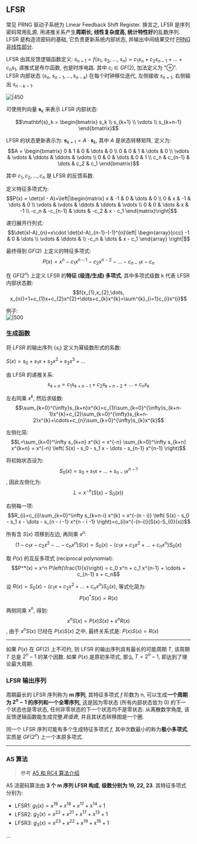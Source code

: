 ## LFSR

常见 PRNG 驱动子系统为 Linear Feedback Shift Register. 换言之, LFSR 是序列密码常用乱源, 用递推关系产生**周期长, 线性复杂度高, 统计特性好**的乱数序列. LFSR 是构造流密码的基础, 它负责更新系统内部状态, 并输出中间结果交付 [PRNG 非线性部分](PRBG-非线性部分.md).

LFSR 由其反馈逻辑函数定义: $s_{n+1}=f(s_{1},\ s_{2},\ \dots,\ s_{n})=c_{1}s_{n}+c_{2}s_{n-1}+\dots+c_{n}s_{1}$, 递推式是布尔函数, 也是时序电路. 其中 $c_{i}\in GF(2)$, 加法定义为 "$\oplus$". LFSR 内部状态 $(s_{n},\ s_{n-1},\dots,s_{n-k})$ 在每个时钟移位迭代, 左侧接收 $s_{n+1}$, 右侧输出 ${} s_{n-k-1}$.

![|450](../../../attach/Pasted%20image%2020230609234108.png)

可使用列向量 $\mathbf{s}_{k}$ 来表示 LFSR 内部状态: 

$$\mathbf{s}_k = \begin{bmatrix} s_k \\ s_{k+1} \\ \vdots \\ s_{k+n-1} \end{bmatrix}$$

LFSR 的状态更新表示为: ${} \mathbf{s}_{k+1} = A\cdot\mathbf{s}_k {}$, 其中 $A$ 是状态转移矩阵, 定义为: $$A = \begin{bmatrix} 0 & 1 & 0 & \dots & 0 \\ 0 & 0 & 1 & \dots & 0 \\ \vdots & \vdots & \ddots & \ddots & \vdots \\ 0 & 0 & \dots & 0 & 1 \\ c_n & c_{n-1} & \dots & c_2 & c_1 \end{bmatrix}$$

其中 $c_1, c_2, \dots, c_n$ 是 LFSR 的反馈系数.

定义特征多项式为: $$P(x) = \det(xI - A)=\left|\begin{matrix} x & -1 & 0 & \dots & 0 \\ 0 & x & -1 & \dots & 0 \\ \vdots & \vdots & \ddots & \ddots & \vdots \\ 0 & 0 & \dots & x & -1 \\ -c_n & -c_{n-1} & \dots & -c_2 & x - c_1 \end{matrix}\right|$$

递归展开行列式: $$\det(xI-A)_{n}=x\cdot \det(xI-A)_{n-1}-(-1)^{n}\left| \begin{array}{ccc} -1 & 0 & \dots \\ \vdots & \ddots & \\ -c_n & \dots & x - c_1 \end{array} \right|$$

最终得到 $GF(2)$ 上定义的特征多项式: $$P(x)=x^n - c_1 x^{n-1} - c_2 x^{n-2} - \dots - c_{n-1} x - c_n$$

在 $GF(2^{n})$ 上定义 LFSR 的**特征 (级连/生成) 多项式**, 其中多项式级数 k 代表 LFSR 内部状态数: $$f(x_{1},x_{2},\dots, x_{n})=1+c_{1}x+c_{2}x^{2}+\dots+c_{k}x^{k}=\sum^{k}_{i=1}c_{i}x^{i}$$

例子:  
![|500](../../../attach/Pasted%20image%2020230609220658.png)

### 生成函数

将 $LFSR$ 的输出序列 $\{s_{i}\}$ 定义为幂级数形式的系数:

$S(x)=s_{0}+s_{1}x+s_{2}x^{2}+s_{3}x^{3}+\dots$


由 LFSR 的递推关系: $$s_{k+n} = c_1 s_{k+n-1} + c_2 s_{k+n-2} + \dots + c_n s_k$$

左右同乘 $x^{k}$, 然后求级数: $$\sum_{k=0}^{\infty}s_{k+n}x^{k}=c_{1}\sum_{k=0}^{\infty}s_{k+n-1}x^{k}+c_{2}\sum_{k=0}^{\infty}s_{k+n-2}x^{k}+\cdots+c_{n}\sum_{k=0}^{\infty}s_{k}x^{k}$$

左侧化简: $$L=\sum_{k=0}^\infty s_{k+n} x^{k} = x^{-n} \sum_{k=0}^\infty s_{k+n} x^{k+n} = x^{-n} \left( S(x) - s_0 - s_1 x - \dots - s_{n-1} x^{n-1} \right)$$

将初始状态设为: $$S_{0}(x) = s_0 + s_1 x + \dots + s_{n-1} x^{n-1}$$, 因此左侧化为: $$L=x^{-n} \left( S(x) - S_{0}(x) \right)$$

右侧每一项: $$R_{i}=c_{i}\sum_{k=0}^\infty s_{k+n-i} x^{k} = x^{-(n - i)} \left( S(x) - s_0 - s_1 x - \dots - s_{n - i -1} x^{n - i -1} \right)=c_{i}x^{-(n-i)}(S(x)-S_{0}(x))$$

所有含 $S(x)$ 项移到左边, 再同乘 $x^{n}$: $$\left( 1 - c_1 x - c_2 x^2 - \dots - c_n x^n \right) S(x) = S_{0}(x) - \left( c_1 x + c_2 x^2 + \dots + c_n x^n \right) S_{0}(x)$$

取 $P(x)$ 的互反多项式 (reciprocal polynomial): 
$$P^*(x) = x^n P\left(\frac{1}{x}\right) = c_0 x^n + c_1 x^{n-1} + \cdots + c_{n-1} x + c_n$$

设 $R(x)=S_{0}(x) - \left( c_1 x + c_2 x^2 + \dots + c_n x^n \right) S_{0}(x)$, 等式化简为: $$P(x)^{*}S(x)=R(x)$$

两侧同乘 $x^{n}$, 得到: $$x^{n}S(x)=P(x)S(x)+x^{n}R(x)$$, 由于 $x^{n}S(x)$ 已经在 $P(x)S(x)$ 之中, 最终关系式是: $P(x)S(x)=R(x)$

***

如果 $P(x)$ 在 $GF(2)$ 上不可约, 则 LFSR 的输出序列具有最长的可能周期 $T$, 该周期 $T$ 总是 $2^{n}-1$ 的某个因数. 如果 $P(x)$ 是原初多项式, 那么 $T=2^{n}-1$, 即达到了理论最大周期.

### LFSR 输出序列

周期最长的 LFSR 序列称为 **m 序列**, 其特征多项式 $f$ 阶数为 n, 可以生成**一个周期为 $2^{n}-1$ 的序列和一个全零序列,** 这是因为零状态 (所有内部状态皆为 0) 的下一个状态也是零状态, 任何非零状态的下一个状态均不是零状态. 从离散数学角度, 该反馈逻辑函数能生成完整*真值表*, 并且其状态转移图是一个圈.

同一个 LFSR 序列可能有多个生成特征多项式 $f$, 其中次数最小的称为**极小多项式**, 实质是 $GF(2^{n})$ 上一个本原多项式.


***

### A5 算法

> 参考 [A5 和 RC4 算法介绍](https://zhuanlan.zhihu.com/p/367447046)

A5 流密码算法由 **3 个 m 序列 LFSR 构成**, **级数分别为 19, 22, 23**. 其特征多项式分别为: 

- LFSR1: $g_1(x)=x^{19}+x^{18}+x^{17}+x^{14}+1$
- LFSR2: $g_2(x)=x^{22}+x^{21}+x^{17}+x^{13}+1$
- LFSR3: $g_3(x)=x^{23}+x^{22}+x^{19}+x^{18}+1$

...
